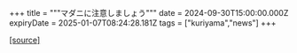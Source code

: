 +++
title = """マダニに注意しましょう"""
date = 2024-09-30T15:00:00.000Z
expiryDate = 2025-01-07T08:24:28.181Z
tags = ["kuriyama","news"]
+++


[[source]](https://www.town.kuriyama.hokkaido.jp/soshiki/38/28902.html)

